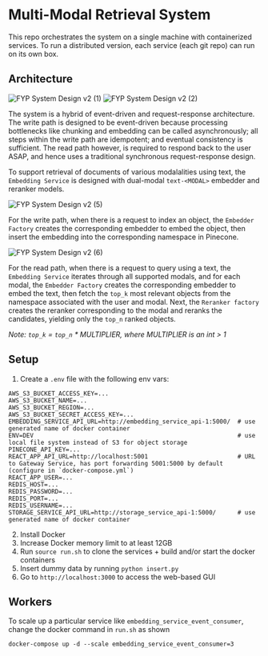 # Multi-Modal Retrieval System
This repo orchestrates the system on a single machine with containerized services. To run a distributed version, each service (each git repo) can run on its own box.

## Architecture
![FYP System Design v2 (1)](https://github.com/user-attachments/assets/e07a9ed7-b197-4422-941d-64fc88ab9628)
![FYP System Design v2 (2)](https://github.com/user-attachments/assets/4222c918-e64c-4c05-a03e-06897a834f1c)

The system is a hybrid of event-driven and request-response architecture. The write path is designed to be event-driven because processing bottlenecks like chunking and embedding can be called asynchronously; all steps within the write path are idempotent; and eventual consistency is sufficient. The read path however, is required to respond back to the user ASAP, and hence uses a traditional synchronous request-response design.

To support retrieval of documents of various modalalities using text, the `Embedding Service` is designed with dual-modal `text-<MODAL>` embedder and reranker models.

![FYP System Design v2 (5)](https://github.com/user-attachments/assets/7e8f49ba-d170-407d-a2c5-60a03bcbc01e)

For the write path, when there is a request to index an object, the `Embedder Factory` creates the corresponding embedder to embed the object, then insert the embedding into the corresponding namespace in Pinecone.

![FYP System Design v2 (6)](https://github.com/user-attachments/assets/f5805b56-acf1-44b8-afff-d3b90ca67056)

For the read path, when there is a request to query using a text, the `Embedding Service` iterates through all supported modals, and for each modal, the `Embedder Factory` creates the corresponding embedder to embed the text, then fetch the `top_k` most relevant objects from the namespace associated with the user and modal. Next, the `Reranker factory` creates the reranker corresponding to the modal and reranks the candidates, yielding only the `top_n` ranked objects.

*Note: `top_k` = `top_n` * MULTIPLIER, where MULTIPLIER is an int > 1*


## Setup
1. Create a `.env` file with the following env vars:
```
AWS_S3_BUCKET_ACCESS_KEY=...
AWS_S3_BUCKET_NAME=...
AWS_S3_BUCKET_REGION=...
AWS_S3_BUCKET_SECRET_ACCESS_KEY=...
EMBEDDING_SERVICE_API_URL=http://embedding_service_api-1:5000/  # use generated name of docker container
ENV=DEV                                                         # use local file system instead of S3 for object storage
PINECONE_API_KEY=...
REACT_APP_API_URL=http://localhost:5001                         # URL to Gateway Service, has port forwarding 5001:5000 by default (configure in `docker-compose.yml`)
REACT_APP_USER=...
REDIS_HOST=...
REDIS_PASSWORD=...
REDIS_PORT=...
REDIS_USERNAME=...
STORAGE_SERVICE_API_URL=http://storage_service_api-1:5000/      # use generated name of docker container
```

2. Install Docker
3. Increase Docker memory limit to at least 12GB
4. Run `source run.sh` to clone the services + build and/or start the docker containers
5. Insert dummy data by running `python insert.py`
6. Go to `http://localhost:3000` to access the web-based GUI

## Workers
To scale up a particular service like `embedding_service_event_consumer`, change the docker command in `run.sh` as shown
```
docker-compose up -d --scale embedding_service_event_consumer=3
```
